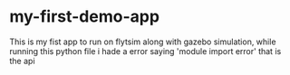 # my-first-demo-app

This is my fist app to run on flytsim along with gazebo simulation, while running this python file i hade a error saying 'module import error' that is the api
